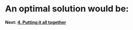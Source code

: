 # An optimal solution would be:

#### Next: [4. Putting it all together](../4.putting-it-all-together/README.md)
